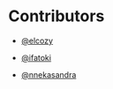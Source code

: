 # Contributors
-  [@elcozy](https://github.com/elcozy)

-  [@ifatoki](https://github.com/ifatoki)

-  [@nnekasandra](https://github.com/nnekasandra)